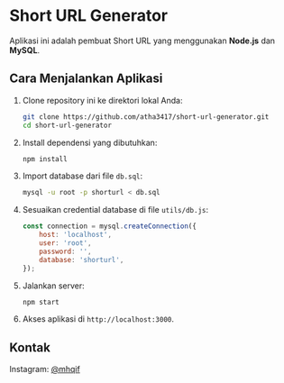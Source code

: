 # Short URL Generator

Aplikasi ini adalah pembuat Short URL yang menggunakan **Node.js** dan **MySQL**.

## Cara Menjalankan Aplikasi

1. Clone repository ini ke direktori lokal Anda:

    ```bash
    git clone https://github.com/atha3417/short-url-generator.git
    cd short-url-generator
    ```

2. Install dependensi yang dibutuhkan:

    ```bash
    npm install
    ```

3. Import database dari file `db.sql`:

    ```bash
    mysql -u root -p shorturl < db.sql
    ```

4. Sesuaikan credential database di file `utils/db.js`:

    ```javascript
    const connection = mysql.createConnection({
        host: 'localhost',
        user: 'root',
        password: '',
        database: 'shorturl',
    });
    ```

5. Jalankan server:

    ```bash
    npm start
    ```

6. Akses aplikasi di `http://localhost:3000`.

## Kontak

Instagram: [@mhqif](https://instagram.com/mhqif)
